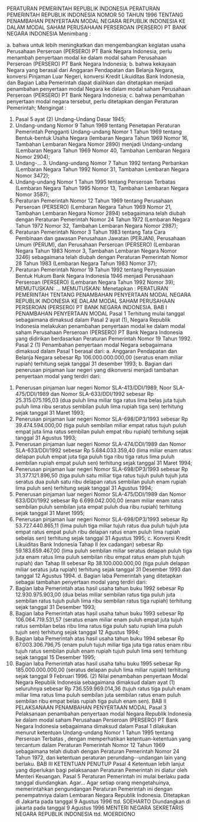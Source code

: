  PERATURAN PEMERINTAH REPUBLIK INDONESIA PERATURAN PEMERINTAH REPUBLIK INDONESIA NOMOR 50 TAHUN 1996 TENTANG PENAMBAHAN PENYERTAAN MODAL NEGARA REPUBLIK INDONESIA KE DALAM MODAL SAHAM PERUSAHAAN PERSEROAN (PERSERO) PT BANK NEGARA INDONESIA
Menimbang :

a. bahwa untuk lebih meningkatkan dan mengembangkan kegiatan usaha Perusahaan Perseroan (PERSERO) PT Bank Negara Indonesia, perlu menambah penyertaan modal ke dalam modal saham Perusahaan Perseroan (PERSERO) PT Bank Negara Indonesia;
b. bahwa kekayaan Negara yang berasal dari Anggaran Pendapatan dan Belanja Negara, konversi Pinjaman Luar Negeri, konversi Kredit Likuiditas Bank Indonesia, dan Bagian Laba Pemerintah dapat dialihkan dan ditetapkan menjadi penambahan penyertaan modal Negara ke dalam modal saham Perusahaan Perseroan (PERSERO) PT Bank Negara Indonesia;
c. bahwa penambahan penyertaan modal negara tersebut, perlu ditetapkan dengan Peraturan Pemerintah;
Mengingat :

1. Pasal 5 ayat (2) Undang-Undang Dasar 1945;
2. Undang-undang Nomor 9 Tahun 1969 tentang Penetapan Peraturan Pemerintah Pengganti Undang-undang Nomor 1 Tahun 1969 tentang Bentuk-bentuk Usaha Negara (lembaran Negara Tahun 1969 Nomor 16, Tambahan Lembaran Negara Nomor 2890) menjadi Undang-undang (Lembaran Negara Tahun 1969 Nomor 40, Tambahan Lembaran Negara Nomor 2904);
3. Undang-… 3. Undang-undang Nomor 7 Tahun 1992 tentang Perbankan (Lembaran Negara Tahun 1992 Nomor 31, Tambahan Lembaran Negara Nomor 3472);
4. Undang-undang Nomor 1 Tahun 1995 tentang Perseroan Terbatas (Lembaran Negara Tahun 1995 Nomor 13, Tambahan Lembaran Negara Nomor 3587);
5. Peraturan Pemerintah Nomor 12 Tahun 1969 tentang Perusahaan Perseroan (PERSERO) (Lembaran Negara Tahun 1969 Nomor 21, Tambahan Lembaran Negara Nomor 2894) sebagaimana telah diubah dengan Peraturan Pemerintah Nomor 24 Tahun 1972 (Lembaran Negara Tahun 1972 Nomor 32, Tambahan Lembaran Negara Nomor 2987);
6. Peraturan Pemerintah Nomor 3 Tahun 1983 tentang Tata Cara Pembinaan dan gawasan Perusahaan Jawatan (PERJAN), Perusahaan Umum (PERUM), dan Perusahaan Perseroan (PERSERO) (Lembaran Negara Tahun 1983 Nomor 3, Tambahan Lembaran Negara Nomor 3246) sebagaimana telah diubah dengan Peraturan Pemerintah Nomor 28 Tahun 1983 (Lembaran Negara Tahun 1983 Nomor 37);
7. Peraturan Pemerintah Nomor 19 Tahun 1992 tentang Penyesuaian Bentuk Hukum Bank Negara Indonesia 1946 menjadi Perusahaan Perseroan (PERSERO) (Lembaran Negara Tahun 1992 Nomor 39);
MEMUTUSKAN:
 …
MEMUTUSKAN:
 Menetapkan : PERATURAN PEMERINTAH TENTANG PENAMBAHAN PENYERTAAN MODAL NEGARA REPUBLIK INDONESIA KE DALAM MODAL SAHAM PERUSAHAAN PERSEROAN (PERSERO) PT BANK NEGARA INDONESIA.
BAB I PENAMBAHAN PENYERTAAN MODAL
Pasal 1
Terhitung mulai tanggal sebagaimana dimaksud dalam Pasal 2 ayat (1), Negara Republik Indonesia melakukan penambahan penyertaan modal ke dalam modal saham Perusahaan Perseroan (PERSERO) PT Bank Negara Indonesia yang didirikan berdasarkan Peraturan Pemerintah Nomor 19 Tahun 1992.
Pasal 2
(1) Penambahan penyertaan modal Negara sebagaimana dimaksud dalam Pasal 1 berasal dari:
a. Anggaran Pendapatan dan Belanja Negara sebesar Rp 106.000.000.000,00 (seratus enam miliar rupiah) terhitung sejak tanggal 31 desember 1993;
b. Bagian dari penerusan pinjaman luar negeri yang dikonversi menjadi tambahan penyertaan modal yang terdiri dari:
1) Penerusan pinjaman luar negeri Nomor SLA-413/DDI/1989, Noor SLA-475/DDI/1989 dan Nomor SLA-633/DDI/1992 sebesar Rp 25.315.075.195,03 (dua puluh lima miliar tiga ratus lima belas juta tujuh puluh lima ribu seratus sembilan puluh lima rupiah tiga sen) terhitung sejak tanggal 31 Maret 1993;
2) Penerusan pinjaman luar negeri Nomor SLA-698/DP3/1993 sebesar Rp 39.474.594.000,00 (tiga puluh sembilan miliar empat ratus tujuh puluh empat juta lima ratus sembilan puluh empat ribu rupiah) terhitung sejak tanggal 31 Agustus 1993;
3) Penerusan pinjaman luar negeri Nomor SLA-474/DDI/1989 dan Nomor SLA-633/DDI/1992 sebesar Rp 5.684.033.359,40 (lima miliar enam ratus delapan puluh empat juta tiga puluh tiga ribu tiga ratus lima puluh sembilan rupiah empat puluh sen) terhitung sejak tanggal 31 Maret 1994;
4) Penerusan pinjaman luar negeri Nomor SLA-698/DP3/1993 sebesar Rp 31.377.121.896,50 (tiga puluh satu miliar tiga ratus tujuh puluh tujuh juta seratus dua puluh satu ribu delapan ratus sembilan puluh enam rupiah lima puluh sen) terhitung sejak tanggal 31 Agustus 1994;
5) Penerusan pinjaman luar negeri Nomor SLA-475/DDI/1989 dan Nomor 633/DDI/1992 sebesar Rp 6.699.042.000,00 (enam miliar enam ratus sembilan puluh sembilan juta empat puluh dua ribu rupiah) terhitung sejak tanggal 31 Maret 1995;
6) Penerusan pinjaman luar negeri Nomor SLA-698/DP3/1993 sebesar Rp 53.727.440.865,11 (lima puluh tiga miliar tujuh ratus dua puluh tujuh juta empat ratus empat puluh ribu delapan ratus enam puluh lima rupiah sebelas sen) terhitung sejak tanggal 31 Agustus 1995;
c. Konversi Kredit Likuiditas Bank Indonesia Tahap II (ex cadangan) sebesar Rp 59.183.659.467,00 (lima puluh sembilan miliar seratus delapan puluh tiga juta enam ratus lima puluh sembilan ribu empat ratus enam pluh tujuh rupiah) dan Tahap III sebesar Rp 38.100.000.000,00 (tiga puluh delapan miliar seratus juta rupiah) terhitung sejak tanggal 31 Desember 1993 dan tanggal 12 Agustus 1994.
d. Bagian laba Pemerintah yang ditetapkan sebagai tambahan penyertaan modal yang terdiri dari:
1) Bagian laba Pemerintah atas hasil usaha tahun buku 1992 sebesar Rp 12.930.975.903,00 (dua belas miliar sembilan ratus tiga puluh juta sembilan ratus tujuh puluh lima ribu sembilan ratus tiga rupiah) terhitung sejak tanggal 31 Desember 1993;
2) Bagian laba Pemerintah atas hasil usaha tahun buku 1993 sebesar Rp 106.064.719.531,57 (seratus enam miliar enam puluh empat juta tujuh ratus sembilan belas ribu lima ratus tiga puluh satu rupiah lima puluh tujuh sen) terhitung sejak tanggal 12 Agustus 1994;
3) Bagian laba Pemerintah atas hasil usaha tahun buku 1994 sebesar Rp 67.003.306.796,75 (enam puluh tujuh miliar tiga juta tiga ratus enam ribu tujuh ratus sembilan puluh enam rupiah tujuh puluh lima sen) terhitung sejak tanggal 15 Desember 1995;
4) Bagian laba Pemerintah atas hasil usaha tahu buku 1995 sebesar Rp 185.000.000.000,00 (seratus delapan puluh lima miliar rupiah) terhitung sejak tanggal 9 Februari 1996.
(2) Nilai penambahan penyertaan Modal Negara Republik Indonesia sebagaimana dimaksud dalam ayat (1) seluruhnya sebesar Rp 736.559.969.014,36 (tujuh ratus tiga puluh enam miliar lima ratus lima puluh sembilan juta sembilan ratus enam puluh sembilan ribu empat belas rupiah tiga puluh enam sen).
BAB II PELAKSANAAN PENAMBAHAN PENYERTAAN MODAL
Pasal 3
Pelaksanaan penambahan penyertaan modal Negara Republik Indonesia ke dalam modal saham Perusahaan Perseroan (PERSERO) PT Bank Negara Indonesia sebagaimana dimaksud dalam Pasal 1 dilakukan menurut ketentuan Undang-undang Nomor 1 Tahun 1995 tentang Perseroan Terbatas , dengan memperhatikan ketentuan-ketentuan yang tercantum dalam Peraturan Pemerintah Nomor 12 Tahun 1969 sebagaimana telah diubah dengan Peraturan Pemerintah Nomor 24 Tahun 1972, dan ketentuan peraturan perundang--undangan lain yang berlaku.
BAB III KETENTUAN PENUTUP
Pasal 4
Ketentuan lebih lanjut yang diperlukan bagi pelaksanaan Peraturan Pemerintah ini diatur oleh Menteri Keuangan.
Pasal 5
Peraturan Pemerintah ini mulai berlaku pada tanggal diundangkan. Agar…
Agar setiap orang mengetahuinya, memerintahkan pengundangan Peraturan Pemerintah ini dengan penempatnnya dalam Lembaran Negara Republik Indonesia. Ditetapkan di Jakarta pada tanggal 9 Agustus 1996 ttd. SOEHARTO Diundangkan di jakarta pada tanggal 9 Agustus 1996 MENTERI NEGARA SEKRETARIS NEGARA REPUBLIK INDONESIA ttd. MOERDIONO